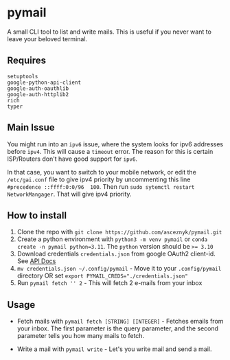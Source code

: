 # pymail
A small CLI tool to list and write mails. This is useful if you never want to leave your beloved terminal.


## Requires
```
setuptools
google-python-api-client
google-auth-oauthlib
google-auth-httplib2
rich
typer
```

## Main Issue

You might run into an `ipv6` issue, where the system looks for ipv6 addresses before `ipv4`. This will cause a `timeout` error. The reason for this is certain ISP/Routers don't have good support for `ipv6`. 

 In that case, you want to switch to your mobile network, or edit the `/etc/gai.conf` file to give ipv4 priority by uncommenting this line `#precedence ::ffff:0:0/96  100`. Then run `sudo sytemctl restart NetworkMangager`. That will give ipv4 priority.


## How to install
1. Clone the repo with `git clone https://github.com/asceznyk/pymail.git`
2. Create a python environment with `python3 -m venv pymail` or `conda create -n pymail python=3.11`. The `python` version should be `>= 3.10`
3. Download credentials `credentials.json` from google OAuth2 client-id. See [API Docs](https://developers.google.com/gmail/api/quickstart/python)
4. `mv credentials.json ~/.config/pymail` - Move it to your `.config/pymail` directory OR set `export PYMAIL_CREDS="./credentials.json"` 
5. Run `pymail fetch '' 2` - This will fetch 2 e-mails from your inbox


## Usage

- Fetch mails with `pymail fetch [STRING] [INTEGER]` - Fetches emails from your inbox. The first parameter is the query parameter, and the second parameter tells you how many mails to fetch.

- Write a mail with `pymail write` - Let's you write mail and send a mail.




